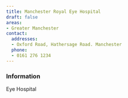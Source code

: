```yaml
---
title: Manchester Royal Eye Hospital
draft: false
areas:
- Greater Manchester
contact:
  addresses:
  - Oxford Road, Hathersage Road. Manchester
  phone:
  - 0161 276 1234
---
```


### Information
Eye Hospital

